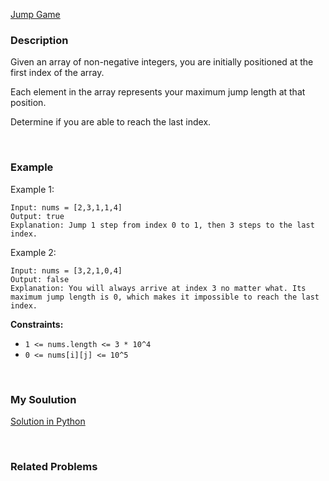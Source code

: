 [Jump Game](./jump_game.md)

### Description
Given an array of non-negative integers, you are initially positioned at the first index of the array.

Each element in the array represents your maximum jump length at that position.

Determine if you are able to reach the last index.

<br>

### Example
Example 1:

    Input: nums = [2,3,1,1,4]
    Output: true
    Explanation: Jump 1 step from index 0 to 1, then 3 steps to the last index.

Example 2:

    Input: nums = [3,2,1,0,4]
    Output: false
    Explanation: You will always arrive at index 3 no matter what. Its maximum jump length is 0, which makes it impossible to reach the last index.

 

**Constraints:**
- `1 <= nums.length <= 3 * 10^4`
- `0 <= nums[i][j] <= 10^5`

<br>

### My Soulution
[Solution in Python](../Solution%20in%20Python/jump_game.py)

<br>

### Related Problems
